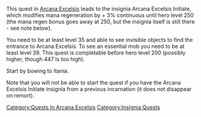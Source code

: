 This quest in [Arcana Excelsis](:Category:Arcana_Excelsis "wikilink")
leads to the insignia Arcana Excelsis Initiate, which modifies mana
regeneration by + 3% continuous until hero level 250 (the mana regen
bonus goes away at 250, but the insignia itself is still there - see
note below).

You need to be at least level 35 and able to see invisible objects to
find the entrance to Arcana Excelsis. To see an essential mob you need
to be at least level 39. This quest is completable before hero level 200
(possibly higher, though 447 is too high).

Start by bowing to Itania.

Note that you will not be able to start the quest if you have the Arcana
Excelsis Initiate insignia from a previous incarnation (it does not
disappear on remort).

[Category:Quests In Arcana
Excelsis](Category:Quests_In_Arcana_Excelsis "wikilink")
[Category:Insignia Quests](Category:Insignia_Quests "wikilink")
